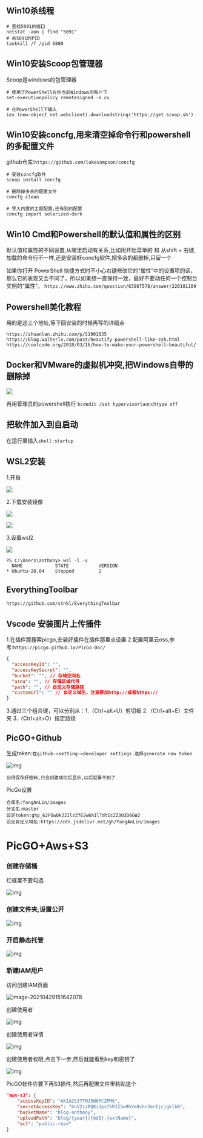 ## Win10杀线程
```shell
# 查找5091的端口
netstat -aon | find "5091"
# 杀5091的PID
taskkill /f /pid 6880
```


## Win10安装Scoop包管理器
Scoop是windows的包管理器

```shell
# 使用了PowerShell在你当前Windows的账户下
set-executionpolicy remotesigned -s cu

# 在PowerShell下输入
iex (new-object net.webclient).downloadstring('https://get.scoop.sh')
```

## Win10安装concfg,用来清空掉命令行和powershell的多配置文件
github仓库:`https://github.com/lukesampson/concfg`
```shell
# 安装concfg软件
scoop install concfg

# 删除掉多余的配置文件
concfg clean

# 导入内置的主题配置,还有别的配置
concfg import solarized-dark
```

## Win10 Cmd和Powershell的默认值和属性的区别
默认值和属性的不同设置,从哪里启动有关系,比如用开始菜单的 和 从shift + 右键,加载的命令行不一样,还是安装好concfg软件,把多余的都删掉,只留一个

如果你打开 PowerShell 快捷方式时不小心右键修改它的“属性”中的设置项的话，那么它的表现又会不同了。所以如果想一直保持一致，最好不要动任何一个控制台实例的“属性”。
`https://www.zhihu.com/question/63867578/answer/220101109`

## Powershell美化教程
用的是这三个地址,等下回安装的时候再写的详细点
```
https://zhuanlan.zhihu.com/p/51901035
https://blog.walterlv.com/post/beautify-powershell-like-zsh.html
https://coolcode.org/2018/03/16/how-to-make-your-powershell-beautiful/
```

## Docker和VMware的虚拟机冲突,把Windows自带的删除掉
![](https://blog-anthony.s3-ap-northeast-1.amazonaws.com/blog/copy_20201226164302.png)

再用管理员的powershell执行
`bcdedit /set hypervisorlaunchtype off`



## 把软件加入到自启动

在运行里输入`shell:startup`



## WSL2安装

1.开启

![](https://blog-anthony.s3-ap-northeast-1.amazonaws.com/blog/copy_20201226164244.png)

2.下载安装镜像

![](https://blog-anthony.s3-ap-northeast-1.amazonaws.com/blog/copy_20201226164111.png)

![](https://blog-anthony.s3-ap-northeast-1.amazonaws.com/blog/copy_20201226164126.png)

3.设置wsl2

![](https://blog-anthony.s3-ap-northeast-1.amazonaws.com/blog/copy_20201226164053.png)

```shell
PS C:\Users\anthony> wsl -l -v
  NAME            STATE           VERSION
* Ubuntu-20.04    Stopped         2
```



## EverythingToolbar

`https://github.com/stnkl/EverythingToolbar`

## Vscode 安装图片上传插件

1.在插件那搜索picgo,安装好插件在插件那里点设置
2.配置阿里云oss,参考:`https://picgo.github.io/PicGo-Doc/`

```json
{
  "accessKeyId": "",
  "accessKeySecret": "",
  "bucket": "", // 存储空间名
  "area": "", // 存储区域代号
  "path": "", // 自定义存储路径
  "customUrl": "" // 自定义域名，注意要加http://或者https://
}
```

3.通过三个组合键，可以分别从：1.（Ctrl+alt+U）剪切板 2.（Ctrl+alt+E）文件夹 3.（Ctrl+alt+O）指定路径

## PicGO+Github

生成token:`在github->setting->developer settings 选择generate new token`

![img](https://blog-anthony.s3-ap-northeast-1.amazonaws.com/blog/20190620171238.png)

`记得保存好密码,只会创建成功后显示,以后就看不到了`

PicGo设置

```shell
仓库名:YangAnLin/images
分支名:master
设定token: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
设定自定义域名:https://cdn.jsdelivr.net/gh/YangAnLin/images
```

# PicGO+Aws+S3

### 创建存储桶

红框里不要勾选

![img](https://blog-anthony.s3.ap-northeast-1.amazonaws.com/blog/2021/29ee1bcebc15aebc50a14362a56bdef9.jpeg)

### 创建文件夹,设置公开

![img](https://blog-anthony.s3.ap-northeast-1.amazonaws.com/blog/2021/48842ec56642aa11212974b917ddba6f.jpeg)

### 开启静态托管

![img](https://blog-anthony.s3.ap-northeast-1.amazonaws.com/blog/2021/abe6b1a8b24ffb8852499dd45a8c9644.png)

### 新建IAM用户

访问创建IAM页面

![image-20210429151642078](https://blog-anthony.s3-ap-northeast-1.amazonaws.com/blog/2021/077b1e44f1381d03e0c9a82a31892edf.png)

创建使用者

![img](https://blog-anthony.s3.ap-northeast-1.amazonaws.com/blog/2021/13d91eb81e7e0acb023e9bae0c30a61b.jpeg)

创建使用者详情

![img](https://blog-anthony.s3.ap-northeast-1.amazonaws.com/blog/2021/1f21a24f3ee1a745ecfd6103a6a6fd73.png)

创建使用者权限,点击下一步,然后就能看到key和密钥了

![img](https://blog-anthony.s3.ap-northeast-1.amazonaws.com/blog/2021/518fb468c4dbb38aefb0679fb88d1193.jpeg)

PicGO软件许要下再S3插件,然后再配置文件里粘贴这个


```json
"aws-s3": {
    "accessKeyID": "AKIA2S37TMJ5N6PCZPM6",
    "secretAccessKey": "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",
    "bucketName": "blog-anthony",
    "uploadPath": "blog/{year}/{md5}.{extName}",
    "acl": "public-read"
}
```

